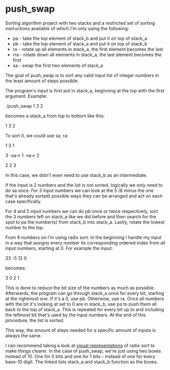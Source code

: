 # push_swap

Sorting algorithm project with two stacks and a restricted set of
sorting instructions available of which I'm only using the following:

- pa - take the top element of stack_b and put it on top of stack_a
- pb - take the top element of stack_a and put it on top of stack_b
- ra - rotate up all elements in stack_a, the first element becomes the last
- rra - rotate down all elements in stack_a, the last element becomes the first
- sa - swap the first two elements of stack_a


The goal of push_swap is to sort any valid input list of integer numbers in the
least amount of steps possible.

The program's input is first put in stack_a, beginning at the top with the first
argument.
Example:

./push_swap 1 3 2

becomes a stack_a from top to bottom like this:

1
3
2

To sort it, we could use sa, ra:

1			3			1

3	-sa->	1	-ra->	2

2			2			3

In this case, we didn't even need to use stack_b as an intermediate.

If the input is 2 numbers and the list is not sorted, logically we only
need to do sa once.
For 3 input numbers we can look at the 5 (6 minus the one that's already
sorted) possible ways they can be arranged and act on each case specifically.

For 4 and 5 input numbers we can do pb once or twice respectively, sort the 3
numbers left on stack_a like we did before and then search for the spot to pa
the number(s) from stack_b into stack_a. Lastly, rotate the lowest number to
the top.

From 6 numbers on I'm using radix sort.
In the beginning I handle my input in a way that assigns every number its
corresponding ordered index from all input numbers, starting at 0.
For example the input:

33 -5 12 0

becomes:

3 0 2 1

This is done to reduce the bit size of the numbers as much as possible.
Afterwards, the program can go through stack_a once for every bit, 
starting at the rightmost one. If it's a 0, use pb. Otherwise, use ra.
Once all numbers with the bit it's looking at set to 0 are in stack_b,
use pa to push them all back to the top of stack_a.
This is repeated for every bit up to and including the leftmost bit that's
used by the input numbers.
At the end of this procedure, the list is sorted.

This way, the amount of steps needed for a specific amount of inputs
is always the same.

I can recommend taking a look at [visual representations](https://www.youtube.com/watch?v=nu4gDuFabIM) of radix sort to make things clearer.
In the case of push_swap, we're just using two boxes instead of 10.
One for 0 bits and one for 1 bits - instead of one for every base-10 digit.
The linked lists stack_a and stack_b function as the boxes.
